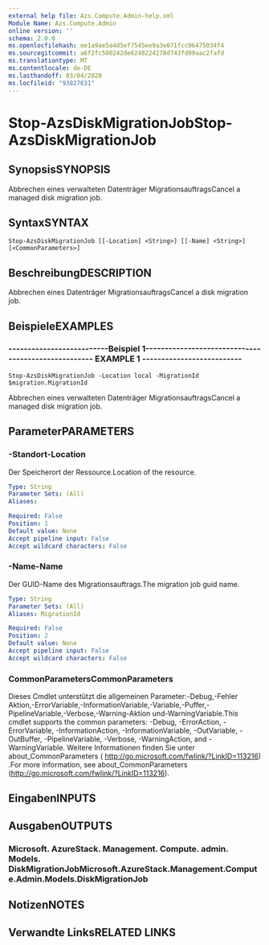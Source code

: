 ```yaml
---
external help file: Azs.Compute.Admin-help.xml
Module Name: Azs.Compute.Admin
online version: ''
schema: 2.0.0
ms.openlocfilehash: ee1a9ae5a4d5ef7545ee9a3e071fcc06475034f4
ms.sourcegitcommit: a6f2fc500242de6248224278d743fd09aac2fafd
ms.translationtype: MT
ms.contentlocale: de-DE
ms.lasthandoff: 03/04/2020
ms.locfileid: "93827631"
---
```

# <span data-ttu-id="8f94a-101">Stop-AzsDiskMigrationJob</span><span class="sxs-lookup"><span data-stu-id="8f94a-101">Stop-AzsDiskMigrationJob</span></span>

## <span data-ttu-id="8f94a-102">Synopsis</span><span class="sxs-lookup"><span data-stu-id="8f94a-102">SYNOPSIS</span></span>
<span data-ttu-id="8f94a-103">Abbrechen eines verwalteten Datenträger Migrationsauftrags</span><span class="sxs-lookup"><span data-stu-id="8f94a-103">Cancel a managed disk migration job.</span></span>

## <span data-ttu-id="8f94a-104">Syntax</span><span class="sxs-lookup"><span data-stu-id="8f94a-104">SYNTAX</span></span>

```
Stop-AzsDiskMigrationJob [[-Location] <String>] [[-Name] <String>] [<CommonParameters>]
```

## <span data-ttu-id="8f94a-105">Beschreibung</span><span class="sxs-lookup"><span data-stu-id="8f94a-105">DESCRIPTION</span></span>
<span data-ttu-id="8f94a-106">Abbrechen eines Datenträger Migrationsauftrags</span><span class="sxs-lookup"><span data-stu-id="8f94a-106">Cancel a disk migration job.</span></span>

## <span data-ttu-id="8f94a-107">Beispiele</span><span class="sxs-lookup"><span data-stu-id="8f94a-107">EXAMPLES</span></span>

### <span data-ttu-id="8f94a-108">--------------------------Beispiel 1--------------------------</span><span class="sxs-lookup"><span data-stu-id="8f94a-108">-------------------------- EXAMPLE 1 --------------------------</span></span>
```
Stop-AzsDiskMigrationJob -Location local -MigrationId $migration.MigrationId
```

<span data-ttu-id="8f94a-109">Abbrechen eines verwalteten Datenträger Migrationsauftrags</span><span class="sxs-lookup"><span data-stu-id="8f94a-109">Cancel a managed disk migration job.</span></span>

## <span data-ttu-id="8f94a-110">Parameter</span><span class="sxs-lookup"><span data-stu-id="8f94a-110">PARAMETERS</span></span>

### <span data-ttu-id="8f94a-111">-Standort</span><span class="sxs-lookup"><span data-stu-id="8f94a-111">-Location</span></span>
<span data-ttu-id="8f94a-112">Der Speicherort der Ressource.</span><span class="sxs-lookup"><span data-stu-id="8f94a-112">Location of the resource.</span></span>

```yaml
Type: String
Parameter Sets: (All)
Aliases: 

Required: False
Position: 1
Default value: None
Accept pipeline input: False
Accept wildcard characters: False
```

### <span data-ttu-id="8f94a-113">-Name</span><span class="sxs-lookup"><span data-stu-id="8f94a-113">-Name</span></span>
<span data-ttu-id="8f94a-114">Der GUID-Name des Migrationsauftrags.</span><span class="sxs-lookup"><span data-stu-id="8f94a-114">The migration job guid name.</span></span>

```yaml
Type: String
Parameter Sets: (All)
Aliases: MigrationId

Required: False
Position: 2
Default value: None
Accept pipeline input: False
Accept wildcard characters: False
```

### <span data-ttu-id="8f94a-115">CommonParameters</span><span class="sxs-lookup"><span data-stu-id="8f94a-115">CommonParameters</span></span>
<span data-ttu-id="8f94a-116">Dieses Cmdlet unterstützt die allgemeinen Parameter:-Debug,-Fehler Aktion,-ErrorVariable,-InformationVariable,-Variable,-Puffer,-PipelineVariable,-Verbose,-Warning-Aktion und-WarningVariable.</span><span class="sxs-lookup"><span data-stu-id="8f94a-116">This cmdlet supports the common parameters: -Debug, -ErrorAction, -ErrorVariable, -InformationAction, -InformationVariable, -OutVariable, -OutBuffer, -PipelineVariable, -Verbose, -WarningAction, and -WarningVariable.</span></span> <span data-ttu-id="8f94a-117">Weitere Informationen finden Sie unter about_CommonParameters ( http://go.microsoft.com/fwlink/?LinkID=113216) .</span><span class="sxs-lookup"><span data-stu-id="8f94a-117">For more information, see about_CommonParameters (http://go.microsoft.com/fwlink/?LinkID=113216).</span></span>

## <span data-ttu-id="8f94a-118">Eingaben</span><span class="sxs-lookup"><span data-stu-id="8f94a-118">INPUTS</span></span>

## <span data-ttu-id="8f94a-119">Ausgaben</span><span class="sxs-lookup"><span data-stu-id="8f94a-119">OUTPUTS</span></span>

### <span data-ttu-id="8f94a-120">Microsoft. AzureStack. Management. Compute. admin. Models. DiskMigrationJob</span><span class="sxs-lookup"><span data-stu-id="8f94a-120">Microsoft.AzureStack.Management.Compute.Admin.Models.DiskMigrationJob</span></span>

## <span data-ttu-id="8f94a-121">Notizen</span><span class="sxs-lookup"><span data-stu-id="8f94a-121">NOTES</span></span>

## <span data-ttu-id="8f94a-122">Verwandte Links</span><span class="sxs-lookup"><span data-stu-id="8f94a-122">RELATED LINKS</span></span>

